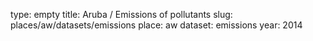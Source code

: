 type: empty
title: Aruba / Emissions of pollutants
slug: places/aw/datasets/emissions
place: aw
dataset: emissions
year: 2014

